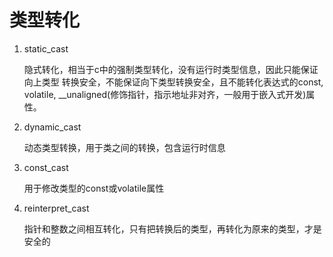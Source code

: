 # 类型转化

1.  static_cast
    
    隐式转化，相当于c中的强制类型转化，没有运行时类型信息，因此只能保证向上类型
    转换安全，不能保证向下类型转换安全，且不能转化表达式的const, volatile, 
    __unaligned(修饰指针，指示地址非对齐，一般用于嵌入式开发)属性。


1.  dynamic_cast

    动态类型转换，用于类之间的转换，包含运行时信息


1.  const_cast

    用于修改类型的const或volatile属性

1.  reinterpret_cast

    指针和整数之间相互转化，只有把转换后的类型，再转化为原来的类型，才是安全的







